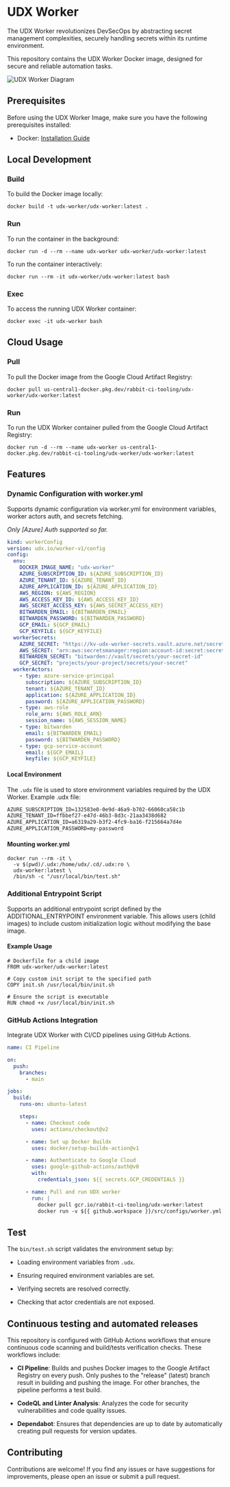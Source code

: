 # UDX Worker

The UDX Worker revolutionizes DevSecOps by abstracting secret management complexities, securely handling secrets within its runtime environment.

This repository contains the UDX Worker Docker image, designed for secure and reliable automation tasks.

![UDX Worker Diagram](https://storage.googleapis.com/stateless-udx-io/2023/07/e5a9ac2b-understanding-containerization-in-microservices-architecture.png)

## Prerequisites

Before using the UDX Worker Image, make sure you have the following prerequisites installed:

- Docker: [Installation Guide](https://docs.docker.com/get-docker/)

## Local Development

### Build

To build the Docker image locally:

```shell
docker build -t udx-worker/udx-worker:latest .
```

### Run

To run the container in the background:

```shell
docker run -d --rm --name udx-worker udx-worker/udx-worker:latest
```

To run the container interactively:

```shell
docker run --rm -it udx-worker/udx-worker:latest bash
```

### Exec

To access the running UDX Worker container:

```shell
docker exec -it udx-worker bash
```

## Cloud Usage

### Pull

To pull the Docker image from the Google Cloud Artifact Registry:

```shell
docker pull us-central1-docker.pkg.dev/rabbit-ci-tooling/udx-worker/udx-worker:latest
```

### Run

To run the UDX Worker container pulled from the Google Cloud Artifact Registry:

```shell
docker run -d --rm --name udx-worker us-central1-docker.pkg.dev/rabbit-ci-tooling/udx-worker/udx-worker:latest
```

## Features

### Dynamic Configuration with worker.yml

Supports dynamic configuration via worker.yml for environment variables, worker actors auth, and secrets fetching.

_Only [Azure] Auth supported so far._

```yaml
kind: workerConfig
version: udx.io/worker-v1/config
config:
  env:
    DOCKER_IMAGE_NAME: "udx-worker"
    AZURE_SUBSCRIPTION_ID: ${AZURE_SUBSCRIPTION_ID}
    AZURE_TENANT_ID: ${AZURE_TENANT_ID}
    AZURE_APPLICATION_ID: ${AZURE_APPLICATION_ID}
    AWS_REGION: ${AWS_REGION}
    AWS_ACCESS_KEY_ID: ${AWS_ACCESS_KEY_ID}
    AWS_SECRET_ACCESS_KEY: ${AWS_SECRET_ACCESS_KEY}
    BITWARDEN_EMAIL: ${BITWARDEN_EMAIL}
    BITWARDEN_PASSWORD: ${BITWARDEN_PASSWORD}
    GCP_EMAIL: ${GCP_EMAIL}
    GCP_KEYFILE: ${GCP_KEYFILE}
  workerSecrets:
    AZURE_SECRET: "https://kv-udx-worker-secrets.vault.azure.net/secrets/udx-worker-secret-one"
    AWS_SECRET: "arn:aws:secretsmanager:region:account-id:secret:secret-id"
    BITWARDEN_SECRET: "bitwarden://vault/secrets/your-secret-id"
    GCP_SECRET: "projects/your-project/secrets/your-secret"
  workerActors:
    - type: azure-service-principal
      subscription: ${AZURE_SUBSCRIPTION_ID}
      tenant: ${AZURE_TENANT_ID}
      application: ${AZURE_APPLICATION_ID}
      password: ${AZURE_APPLICATION_PASSWORD}
    - type: aws-role
      role_arn: ${AWS_ROLE_ARN}
      session_name: ${AWS_SESSION_NAME}
    - type: bitwarden
      email: ${BITWARDEN_EMAIL}
      password: ${BITWARDEN_PASSWORD}
    - type: gcp-service-account
      email: ${GCP_EMAIL}
      keyfile: ${GCP_KEYFILE}
```

#### Local Environment

The `.udx` file is used to store environment variables required by the UDX Worker. Example .udx file:

```txt
AZURE_SUBSCRIPTION_ID=132583e0-0e9d-46a9-b702-66060ca58c1b
AZURE_TENANT_ID=ffbbef27-e47d-46b3-8d3c-21aa3438d682
AZURE_APPLICATION_ID=a6319a29-b3f2-4fc9-ba16-f215664a7d4e
AZURE_APPLICATION_PASSWORD=my-password
```

#### Mounting worker.yml

```shell
docker run --rm -it \
  -v $(pwd)/.udx:/home/udx/.cd/.udx:ro \
  udx-worker:latest \
  /bin/sh -c "/usr/local/bin/test.sh"
```

### Additional Entrypoint Script

Supports an additional entrypoint script defined by the ADDITIONAL_ENTRYPOINT environment variable. This allows users (child images) to include custom initialization logic without modifying the base image.

#### Example Usage

```shell
# Dockerfile for a child image
FROM udx-worker/udx-worker:latest

# Copy custom init script to the specified path
COPY init.sh /usr/local/bin/init.sh

# Ensure the script is executable
RUN chmod +x /usr/local/bin/init.sh
```

### GitHub Actions Integration

Integrate UDX Worker with CI/CD pipelines using GitHub Actions.

```yaml
name: CI Pipeline

on:
  push:
    branches:
      - main

jobs:
  build:
    runs-on: ubuntu-latest

    steps:
      - name: Checkout code
        uses: actions/checkout@v2

      - name: Set up Docker Buildx
        uses: docker/setup-buildx-action@v1

      - name: Authenticate to Google Cloud
        uses: google-github-actions/auth@v0
        with:
          credentials_json: ${{ secrets.GCP_CREDENTIALS }}

      - name: Pull and run UDX worker
        run: |
          docker pull gcr.io/rabbit-ci-tooling/udx-worker:latest
          docker run -v ${{ github.workspace }}/src/configs/worker.yml:/home/udx/.cd/configs/worker.yml us-central1-docker.pkg.dev/rabbit-ci-tooling/udx-worker/udx-worker:latest
```

## Test

The `bin/test.sh` script validates the environment setup by:

- Loading environment variables from `.udx`.

- Ensuring required environment variables are set.

- Verifying secrets are resolved correctly.

- Checking that actor credentials are not exposed.

## Continuous testing and automated releases

This repository is configured with GitHub Actions workflows that ensure continuous code scanning and build/tests verification checks. These workflows include:

- **CI Pipeline**: Builds and pushes Docker images to the Google Artifact Registry on every push. Only pushes to the "release" (latest) branch result in building and pushing the image. For other branches, the pipeline performs a test build.

- **CodeQL and Linter Analysis**: Analyzes the code for security vulnerabilities and code quality issues.

- **Dependabot**: Ensures that dependencies are up to date by automatically creating pull requests for version updates.

## Contributing

Contributions are welcome! If you find any issues or have suggestions for improvements, please open an issue or submit a pull request.
